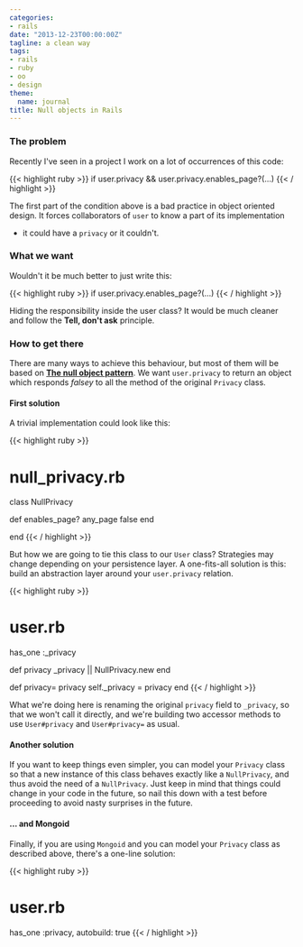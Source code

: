 ```yaml
---
categories:
- rails
date: "2013-12-23T00:00:00Z"
tagline: a clean way
tags:
- rails
- ruby
- oo
- design
theme:
  name: journal
title: Null objects in Rails
---
```



### The problem

Recently I've seen in a project I work on a lot of occurrences of this code:

{{< highlight ruby >}}
if user.privacy && user.privacy.enables_page?(...)
{{< / highlight >}}

The first part of the condition above is a bad practice in object oriented
design. It forces collaborators of `user` to know a part of its implementation
- it could have a `privacy` or it couldn't.

### What we want

Wouldn't it be much better to just write this:

{{< highlight ruby >}}
if user.privacy.enables_page?(...)
{{< / highlight >}}

Hiding the responsibility inside the user class? It would be much cleaner and
follow the __Tell, don't ask__ principle.

### How to get there

There are many ways to achieve this behaviour, but most of them will be based
on [__The null object
pattern__](http://en.wikipedia.org/wiki/Null_Object_pattern). We want
`user.privacy` to return an object which responds _falsey_ to all the method of
the original `Privacy` class.

#### First solution

A trivial implementation could look like this:

{{< highlight ruby >}}
# null_privacy.rb

class NullPrivacy

  def enables_page? any_page
    false
  end

end
{{< / highlight >}}

But how we are going to tie this class to our `User` class? Strategies may
change depending on your persistence layer. A one-fits-all solution is this:
build an abstraction layer around your `user.privacy` relation.

{{< highlight ruby >}}
# user.rb

  has_one :_privacy

  def privacy
    _privacy || NullPrivacy.new
  end

  def privacy= privacy
    self._privacy = privacy
  end
{{< / highlight >}}

What we're doing here is renaming the original `privacy` field to `_privacy`,
so that we won't call it directly, and we're building two accessor methods to
use `User#privacy` and `User#privacy=` as usual.

#### Another solution

If you want to keep things even simpler, you can model your `Privacy` class so
that a new instance of this class behaves exactly like a `NullPrivacy`, and
thus avoid the need of a `NullPrivacy`. Just keep in mind that things could
change in your code in the future, so nail this down with a test before
proceeding to avoid nasty surprises in the future.

#### ... and Mongoid

Finally, if you are using `Mongoid` and you can model your `Privacy` class as
described above, there's a one-line solution:

{{< highlight ruby >}}
  # user.rb

  has_one :privacy, autobuild: true
{{< / highlight >}}




